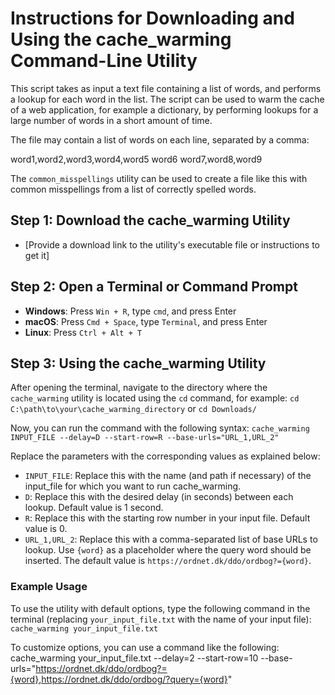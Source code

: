 # Instructions for Downloading and Using the cache_warming Command-Line Utility

This script takes as input a text file containing a list of words, and performs a lookup for each word in the list. The script can be used to warm the cache of a web application, for example a dictionary, by performing lookups for a large number of words in a short amount of time.

The file may contain a list of words on each line, separated by a comma:

  word1,word2,word3,word4,word5
  word6
  word7,word8,word9

The `common_misspellings` utility can be used to create a file like this with common misspellings from a list of correctly spelled words.

## Step 1: Download the cache_warming Utility

- [Provide a download link to the utility's executable file or instructions to get it]

## Step 2: Open a Terminal or Command Prompt

- **Windows**: Press `Win + R`, type `cmd`, and press Enter
- **macOS**: Press `Cmd + Space`, type `Terminal`, and press Enter
- **Linux**: Press `Ctrl + Alt + T`

## Step 3: Using the cache_warming Utility

After opening the terminal, navigate to the directory where the `cache_warming` utility is located using the `cd` command, for example:
`cd C:\path\to\your\cache_warming_directory` or `cd Downloads/`

Now, you can run the command with the following syntax:
`cache_warming INPUT_FILE --delay=D --start-row=R --base-urls="URL_1,URL_2"`

Replace the parameters with the corresponding values as explained below:

- `INPUT_FILE`: Replace this with the name (and path if necessary) of the input_file for which you want to run cache_warming.
- `D`: Replace this with the desired delay (in seconds) between each lookup. Default value is 1 second.
- `R`: Replace this with the starting row number in your input file. Default value is 0.
- `URL_1,URL_2`: Replace this with a comma-separated list of base URLs to lookup. Use `{word}` as a placeholder where the query word should be inserted. The default value is `https://ordnet.dk/ddo/ordbog?={word}`.

### Example Usage

To use the utility with default options, type the following command in the terminal (replacing `your_input_file.txt` with the name of your input file):
`cache_warming your_input_file.txt`

To customize options, you can use a command like the following:
cache_warming your_input_file.txt --delay=2 --start-row=10 --base-urls="<https://ordnet.dk/ddo/ordbog?={word}>,<https://ordnet.dk/ddo/ordbog/?query={word}>"
